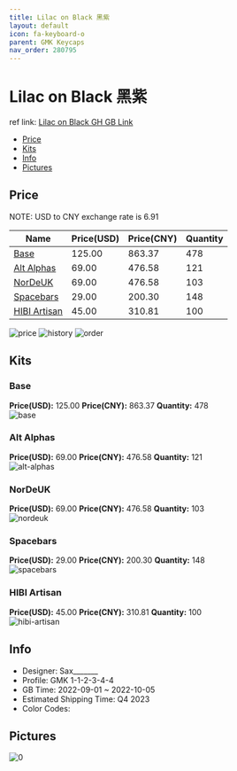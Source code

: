 ```yaml
---
title: Lilac on Black 黑紫
layout: default
icon: fa-keyboard-o
parent: GMK Keycaps
nav_order: 280795
---
```


# Lilac on Black 黑紫

ref link: [Lilac on Black GH GB Link](https://geekhack.org/index.php?topic=118212.0)

* [Price](#price)
* [Kits](#kits)
* [Info](#info)
* [Pictures](#pictures)

## Price

NOTE: USD to CNY exchange rate is 6.91

| Name          | Price(USD)   |  Price(CNY) | Quantity |
| ------------- | ------------ |  ---------- | -------- |
|[Base](#base)|125.00|863.37|478|
|[Alt Alphas](#alt-alphas)|69.00|476.58|121|
|[NorDeUK](#nordeuk)|69.00|476.58|103|
|[Spacebars](#spacebars)|29.00|200.30|148|
|[HIBI Artisan](#hibi-artisan)|45.00|310.81|100|

<img src="{{ 'assets/images/gmk-keycaps/Lilac-on-Black/price.png' | relative_url }}" alt="price" class="image featured">
<img src="{{ 'assets/images/gmk-keycaps/Lilac-on-Black/history.png' | relative_url }}" alt="history" class="image featured">
<img src="{{ 'assets/images/gmk-keycaps/Lilac-on-Black/order.png' | relative_url }}" alt="order" class="image featured">

## Kits
### Base  
**Price(USD):** 125.00	**Price(CNY):** 863.37	**Quantity:** 478  
<img src="{{ 'assets/images/gmk-keycaps/Lilac-on-Black/kits_pics/base.png' | relative_url }}" alt="base" class="image featured">

### Alt Alphas  
**Price(USD):** 69.00	**Price(CNY):** 476.58	**Quantity:** 121  
<img src="{{ 'assets/images/gmk-keycaps/Lilac-on-Black/kits_pics/alt-alphas.png' | relative_url }}" alt="alt-alphas" class="image featured">

### NorDeUK  
**Price(USD):** 69.00	**Price(CNY):** 476.58	**Quantity:** 103  
<img src="{{ 'assets/images/gmk-keycaps/Lilac-on-Black/kits_pics/nordeuk.png' | relative_url }}" alt="nordeuk" class="image featured">

### Spacebars  
**Price(USD):** 29.00	**Price(CNY):** 200.30	**Quantity:** 148  
<img src="{{ 'assets/images/gmk-keycaps/Lilac-on-Black/kits_pics/spacebars.png' | relative_url }}" alt="spacebars" class="image featured">

### HIBI Artisan  
**Price(USD):** 45.00	**Price(CNY):** 310.81	**Quantity:** 100  
<img src="{{ 'assets/images/gmk-keycaps/Lilac-on-Black/kits_pics/hibi-artisan.png' | relative_url }}" alt="hibi-artisan" class="image featured">

## Info
* Designer: Sax_______  
* Profile: GMK 1-1-2-3-4-4  
* GB Time: 2022-09-01 ~ 2022-10-05  
* Estimated Shipping Time: Q4 2023  
* Color Codes:  


## Pictures  
<img src="{{ 'assets/images/gmk-keycaps/Lilac-on-Black/rendering_pics/0.jpg' | relative_url }}" alt="0" class="image featured">
